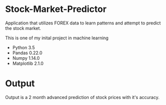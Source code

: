 # Stock-Market-Predictor

Application that utilizes FOREX data to learn patterns and attempt to predict the stock market.

This is one of my inital project in machine learning

* Python 3.5
* Pandas 0.22.0
* Numpy 1.14.0
* Matplotlib 2.1.0

# Output

Output is a 2 month advanced prediction of stock prices with it's accuracy.


